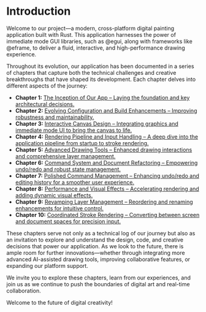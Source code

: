 # Introduction

Welcome to our project—a modern, cross-platform digital painting application built with Rust. This application harnesses the power of immediate mode GUI libraries, such as @egui, along with frameworks like @eframe, to deliver a fluid, interactive, and high-performance drawing experience.

Throughout its evolution, our application has been documented in a series of chapters that capture both the technical challenges and creative breakthroughs that have shaped its development. Each chapter delves into different aspects of the journey:

- **Chapter 1:** [The Inception of Our App – Laying the foundation and key architectural decisions.](Development_History/Chapter_1.md)
- **Chapter 2:** [Evolving Configuration and Build Enhancements – Improving robustness and maintainability.](Development_History/Chapter_2.md)
- **Chapter 3:** [Interactive Canvas Design – Integrating graphics and immediate mode UI to bring the canvas to life.](Development_History/Chapter_3.md)
- **Chapter 4:** [Rendering Pipeline and Input Handling – A deep dive into the application pipeline from startup to stroke rendering.](Development_History/Chapter_4.md)
- **Chapter 5:** [Advanced Drawing Tools – Enhanced drawing interactions and comprehensive layer management.](Development_History/Chapter_5.md)
- **Chapter 6:** [Command System and Document Refactoring – Empowering undo/redo and robust state management.](Development_History/Chapter_6.md)
- **Chapter 7:** [Polished Command Management – Enhancing undo/redo and editing history for a smoother user experience.](Development_History/Chapter_7.md)
- **Chapter 8:** [Performance and Visual Effects – Accelerating rendering and adding dynamic visual effects.](Development_History/Chapter_8.md)
- **Chapter 9:** [Revamping Layer Management – Reordering and renaming enhancements for intuitive control.](Development_History/Chapter_9.md)
- **Chapter 10:** [Coordinated Stroke Rendering – Converting between screen and document spaces for precision input.](Development_History/Chapter_10.md)

These chapters serve not only as a technical log of our journey but also as an invitation to explore and understand the design, code, and creative decisions that power our application. As we look to the future, there is ample room for further innovations—whether through integrating more advanced AI-assisted drawing tools, improving collaborative features, or expanding our platform support.

We invite you to explore these chapters, learn from our experiences, and join us as we continue to push the boundaries of digital art and real-time collaboration.

Welcome to the future of digital creativity!
